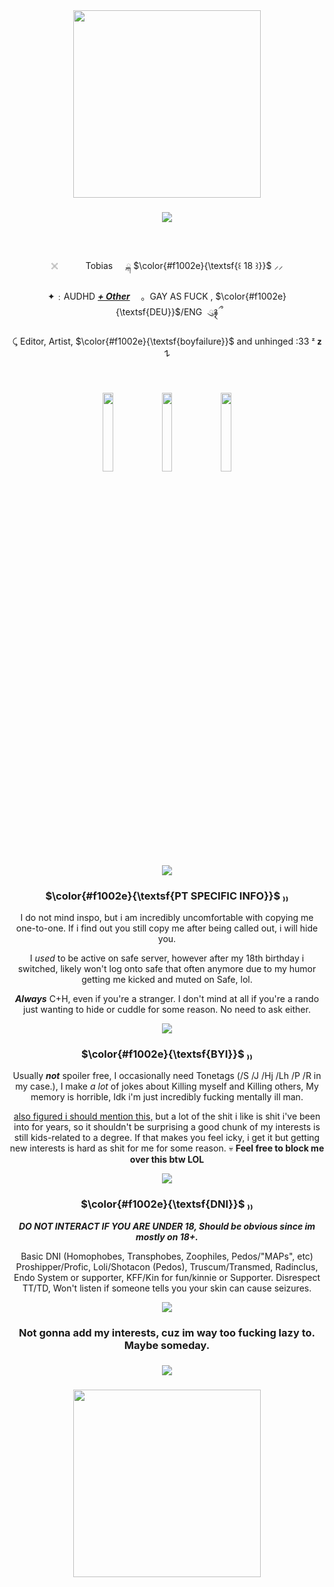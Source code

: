 <div align="center">
  <img height="300" src="https://asdahskdakseioasdaskdhajkheuiahs.carrd.co/assets/images/image01.png?v=c0be22fd"  />
</div>

### 

<div align="center">
  <img height="" src="https://github.com/user-attachments/assets/f4fdef8a-b6ec-4749-bcd9-fd14d843ed91"  />
</div>

###

 

<div align="center">
  
 𓏴ㅤㅤ  Tobias   ྐ $\color{#f1002e}{\textsf{꒰ 18 ꒱}}$ ⸝⸝
  
 ✦﹕AUDHD <ins>***+ Other***</ins>	 ｡ GAY AS FUCK , $\color{#f1002e}{\textsf{DEU}}$/ENG  ུ۪࿑ྀ

 ⤹ Editor, Artist, $\color{#f1002e}{\textsf{boyfailure}}$ and unhinged :33 ᶻ 𝘇 𐰁
</div>


 

###



<div align="center">
<img src="https://github.com/user-attachments/assets/e23aac7f-edcb-4997-9a89-e9e806c74e00" width="18%"></img>  <img src="https://github.com/user-attachments/assets/688e51ea-bd8d-482d-9f9c-96ee1a047253" width="18%"></img> <img src="https://github.com/user-attachments/assets/e23aac7f-edcb-4997-9a89-e9e806c74e00" width="18%"></img> 
</div>

 

###

<div align="center">
  <img height="" src="https://github.com/user-attachments/assets/f4fdef8a-b6ec-4749-bcd9-fd14d843ed91"  />
</div>

###

<div align="center">
  
### $\color{#f1002e}{\textsf{PT SPECIFIC INFO}}$ ₎₎
 I do not mind inspo, but i am incredibly uncomfortable with copying me one-to-one. If i find out you still copy me after being called out, i will hide you.
  
  I _used_ to be active on safe server, however after my 18th birthday i switched, likely won't log onto safe that often anymore due to my humor getting me kicked and muted on Safe, lol.

  ***Always*** C+H, even if you're a stranger. I don't mind at all if you're a rando just wanting to hide or cuddle for some reason. No need to ask either.
  
  <img height="" src=https://64.media.tumblr.com/6a61f90d7c0648e70c30cdb772a742f7/ad60d78b5e5f8687-04/s75x75_c1/8e04e10f31d6f9d0014f02132c8e5042546cdeb0.webp>

### $\color{#f1002e}{\textsf{BYI}}$ ₎₎
Usually ***not*** spoiler free, I occasionally need Tonetags (/S /J /Hj /Lh /P /R in my case.), I make *a lot* of jokes about Killing myself and Killing others, My memory is horrible, Idk i'm just incredibly fucking mentally ill man.

<ins>also figured i should mention this,</ins> but a lot of the shit i like is shit i've been into for years, so it shouldn't be surprising a good chunk of my interests is still kids-related to a degree. If that makes you feel icky, i get it but getting new interests is hard as shit for me for some reason. :skull:
**Feel free to block me over this btw LOL**

  <img height="" src=https://64.media.tumblr.com/6a61f90d7c0648e70c30cdb772a742f7/ad60d78b5e5f8687-04/s75x75_c1/8e04e10f31d6f9d0014f02132c8e5042546cdeb0.webp>

### $\color{#f1002e}{\textsf{DNI}}$ ₎₎
***DO NOT INTERACT IF YOU ARE UNDER 18, Should be obvious since im mostly on 18+.*** 

Basic DNI (Homophobes, Transphobes, Zoophiles, Pedos/"MAPs", etc) Proshipper/Profic, Loli/Shotacon (Pedos), Truscum/Transmed, Radinclus, Endo System or supporter, KFF/Kin for fun/kinnie or Supporter.
Disrespect TT/TD, Won't listen if someone tells you your skin can cause seizures.

  <img height="" src=https://64.media.tumblr.com/6a61f90d7c0648e70c30cdb772a742f7/ad60d78b5e5f8687-04/s75x75_c1/8e04e10f31d6f9d0014f02132c8e5042546cdeb0.webp>

### Not gonna add my interests, cuz im way too fucking lazy to. Maybe someday.

</div>

###

<div align="center">
  <img height="" src="https://github.com/user-attachments/assets/f4fdef8a-b6ec-4749-bcd9-fd14d843ed91"  />
</div>

###

<div align="center">
  <img height="300" src="https://asdahskdakseioasdaskdhajkheuiahs.carrd.co/assets/images/image02.png?v=c0be22fd"  />
</div>

###
